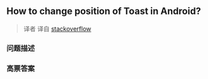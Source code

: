 ## How to change position of Toast in Android?

> 译者 译自 [stackoverflow](http://stackoverflow.com/questions/2506876/how-to-change-position-of-toast-in-android) 

### 问题描述 

### 高票答案 

